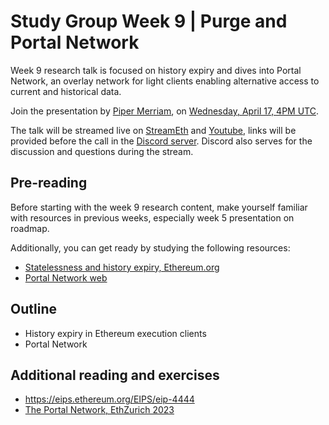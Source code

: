 # Study Group Week 9 | Purge and Portal Network

Week 9 research talk is focused on history expiry and dives into Portal Network, an overlay network for light clients enabling alternative access to current and historical data. 

Join the presentation by [Piper Merriam](https://twitter.com/parithosh_j), on [Wednesday, April 17, 4PM UTC](https://savvytime.com/converter/utc-to-germany-berlin-united-kingdom-london-china-shanghai-ny-new-york-city-japan-tokyo-australia-sydney-india-delhi-argentina-buenos-aires/apr-17-2024/4pm).

The talk will be streamed live on [StreamEth](https://streameth.org/65cf97e702e803dbd57d823f/epf_study_group) and [Youtube](https://www.youtube.com/@ethprotocolfellows/streams), links will be provided before the call in the [Discord server](https://discord.gg/addwpQbhpq). Discord also serves for the discussion and questions during the stream. 

## Pre-reading

Before starting with the week 9 research content, make yourself familiar with resources in previous weeks, especially week 5 presentation on roadmap. 

Additionally, you can get ready by studying the following resources:
- [Statelessness and history expiry, Ethereum.org](https://ethereum.org/en/roadmap/statelessness/)
- [Portal Network web](https://www.ethportal.net/)

## Outline

- History expiry in Ethereum execution clients
- Portal Network

## Additional reading and exercises
- https://eips.ethereum.org/EIPS/eip-4444
- [The Portal Network, EthZurich 2023](https://www.youtube.com/watch?v=8MUii5W2sMc)